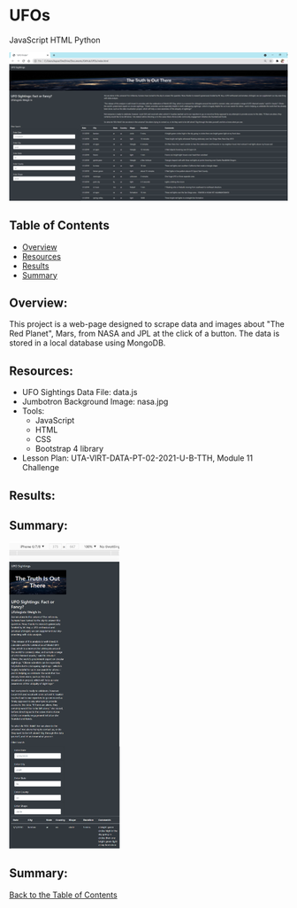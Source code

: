 # UFOs
JavaScript HTML Python 
<p align="center">
  <img src="static/images/UFO_Homepage.png" width="1000">
</p>

## Table of Contents
* [Overview](https://github.com/rkaysen63/UFOs/blob/master/README.md#overview)
* [Resources](https://github.com/rkaysen63/UFOs/blob/master/README.md#resources)
* [Results](https://github.com/rkaysen63/UFOs/blob/master/README.md#results)
* [Summary](https://github.com/rkaysen63/UFOs/blob/master/README.md#summary)

## Overview:

This project is a web-page designed to scrape data and images about "The Red Planet", Mars, from NASA and JPL at the click of a button.  The data is stored in a local database using MongoDB.

## Resources:

* UFO Sightings Data File: data.js
* Jumbotron Background Image: nasa.jpg
* Tools: 
  * JavaScript
  * HTML
  * CSS
  * Bootstrap 4 library  
* Lesson Plan: UTA-VIRT-DATA-PT-02-2021-U-B-TTH, Module 11 Challenge

## Results:

## Summary:

<p align="left">
  <img src="static/images/UFO_Mobile.png" width="200">
</p>

## Summary:

[Back to the Table of Contents](https://github.com/rkaysen63/UFOs/blob/master/README.md#table-of-contents)
